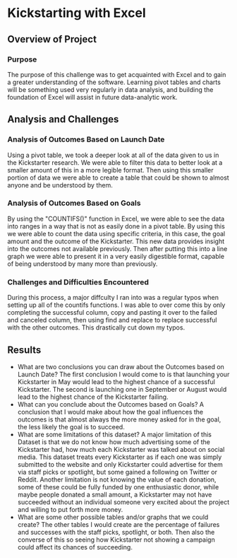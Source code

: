# Kickstarting with Excel

## Overview of Project

### Purpose
	
The purpose of this challenge was to get acquainted with Excel and to gain a greater understanding of the 
software. Learning pivot tables and charts will be something used very regularly in data analysis, and building the
foundation of Excel will assist in future data-analytic work.  

## Analysis and Challenges

### Analysis of Outcomes Based on Launch Date
	
  Using a pivot table, we took a deeper look at all of the data given to us in the Kickstarter research. We were able to filter this data to better look at a smaller amount of this in a more legible format. Then using this smaller portion of data we were able to create a table that could be shown to almost anyone and be understood by them. 

### Analysis of Outcomes Based on Goals
	
  By using the "COUNTIFS()" function in Excel, we were able to see the data into ranges in a way that is not as easily done in a pivot table. By using this we were able to count the data using specific criteria, in this case, the goal amount and the outcome of the Kickstarter. This new data provides insight into the outcomes not available previously. Then after putting this into a line graph we were able to present it in a very easily digestible format, capable of being understood by many more than previously.

### Challenges and Difficulties Encountered
	
  During this process, a major diffculty I ran into was a regular typos when setting up all of the countifs functions. I was able to over come this by only completing the successful column, copy and pasting it over to the failed and canceled column, then using find and replace to replace successful with the other outcomes. This drastically cut down my typos.

## Results

- What are two conclusions you can draw about the Outcomes based on Launch Date?
	The first conclusion I would come to is that launching your Kickstarter in May would lead to the highest chance of a successful Kickstarter. The second is launching one in September or August would lead to the highest chance of the Kickstarter failing. 
- What can you conclude about the Outcomes based on Goals?
	A conclusion that I would make about how the goal influences the outcomes is that almost always the more money asked for in the goal, the less likely the goal is to succeed. 
- What are some limitations of this dataset?
	A major limitation of this Dataset is that we do not know how much advertising some of the Kickstarter had, how much each Kickstarter was talked about on social media. This dataset treats every Kickstarter as if each one was simply submitted to the website and only Kickstarter could advertise for them via staff picks or spotlight, but some gained a following on Twitter or Reddit. Another limitation is not knowing the value of each donation, some of these could be fully funded by one enthusiastic donor, while maybe people donated a small amount, a Kickstarter may not have succeeded without an individual someone very excited about the project and willing to put forth more money. 
- What are some other possible tables and/or graphs that we could create?
	The other tables I would create are the percentage of failures and successes with the staff picks, spotlight, or both. Then also the converse of this so seeing how Kickstarter not showing a campaign could affect its chances of succeeding. 
